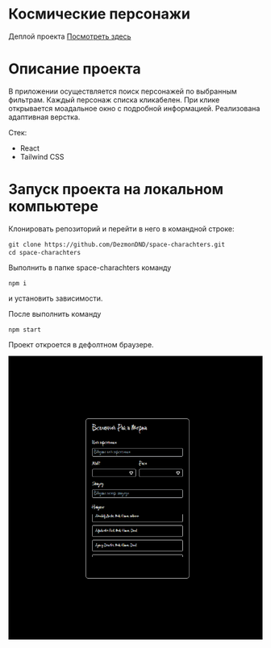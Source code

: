 # Космические персонажи

Деплой проекта
[Посмотреть здесь](https://space-charachters.netlify.app)

# Описание проекта

В приложении осуществляется поиск персонажей по выбранным фильтрам. Каждый персонаж списка кликабелен. При клике открывается моадальное окно с подробной информацией. Реализована адаптивная верстка.

Стек:

- React
- Tailwind CSS

# Запуск проекта на локальном компьютере

Клонировать репозиторий и перейти в него в командной строке:

```
git clone https://github.com/DezmonDND/space-charachters.git
cd space-charachters
```

Выполнить в папке space-charachters команду

```
npm i
```

и установить зависимости.

После выполнить команду

```
npm start
```

Проект откроется в дефолтном браузере.

<p align="center">
  <img src="https://github.com/DezmonDND/space-charachters/blob/main/preview.png?raw=true" alt="Превью's custom image" />
</p>
